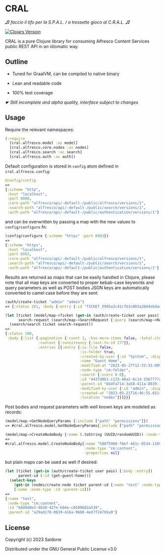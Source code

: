 # CRAL
*♫ faccio il tifo per la S.P.A.L. / a tressette gioco al C.R.A.L. ♫*

[![Clojars Version](https://img.shields.io/clojars/v/org.saidone/cral)](https://clojars.org/org.saidone/cral)

CRAL is a pure Clojure library for consuming Alfresco Content Services public REST API in an idiomatic way.
## Outline
- Tuned for GraalVM, can be compiled to native binary

- Lean and readable code

- 100% test coverage

*☛ Still incomplete and alpha quality, interface subject to changes*
## Usage
Require the relevant namespaces:
```clojure
(:require
  [cral.alfresco.model :as model]
  [cral.alfresco.core.nodes :as nodes]
  [cral.alfresco.search :as search]
  [cral.alfresco.auth :as auth])
```
Default configuration is stored in `config` atom defined in `cral.alfresco.config`:
```clojure
@config/config
=>
{:scheme "http",
 :host "localhost",
 :port 8080,
 :core-path "alfresco/api/-default-/public/alfresco/versions/1",
 :search-path "alfresco/api/-default-/public/search/versions/1",
 :auth-path "alfresco/api/-default-/public/authentication/versions/1"}
```
and can be overwritten by passing a map with the new values to `config/configure` fn:
```clojure
(config/configure {:scheme "https" :port 8983})
=>
{:scheme "https",
 :host "localhost",
 :port 8983,
 :core-path "alfresco/api/-default-/public/alfresco/versions/1",
 :search-path "alfresco/api/-default-/public/search/versions/1",
 :auth-path "alfresco/api/-default-/public/authentication/versions/1"}
```
Results are returned as maps that can be easily handled in Clojure, please note that all map keys are converted to proper kebab-case keywords and query parameters as well as POST bodies JSON keys are automatically converted to camel case before they are sent: 
```clojure
(auth/create-ticket "admin" "admin")
=> {:status 201, :body {:entry {:id "TICKET_5905a2c41cf63c003a2044ebdae69aa48691fdc8", :user-id "admin"}}}

(let [ticket (model/map->Ticket (get-in (auth/create-ticket user pass) [:body :entry]))
      search-request (search/map->SearchRequest {:query (search/map->RequestQuery {:query "PATH:'app:company_home/app:guest_home'"})})]
  (search/search ticket search-request))
=>
{:status 200,
 :body {:list {:pagination {:count 1, :has-more-items false, :total-items 1, :skip-count 0, :max-items 100},
               :context {:consistency {:last-tx-id 277}},
               :entries [{:entry {:is-file false,
                                  :is-folder true,
                                  :created-by-user {:id "System", :display-name "System"},
                                  :name "Guest Home",
                                  :modified-at "2023-05-27T12:33:33.089+0000",
                                  :node-type "cm:folder",
                                  :search {:score 0.0},
                                  :id "443fd8b1-c135-48a2-8c1d-1567777aaa19",
                                  :parent-id "6b4fa714-3a58-411a-8839-179f8e01f728",
                                  :modified-by-user {:id "admin", :display-name "Administrator"},
                                  :created-at "2023-05-21T16:46:55.651+0000",
                                  :location "nodes"}}]}}}
```
Post bodies and request parameters with well known keys are modeled as records:
```clojure
(model/map->GetNodeQueryParams {:include ["path" "permissions"]})
=> #cral.alfresco.model.GetNodeQueryParams{:include ["path" "permissions"], :relative-path nil, :fields nil}

(model/map->CreateNodeBody {:name (.toString (UUID/randomUUID)) :node-type "cm:content"})
=>
#cral.alfresco.model.CreateNodeBody{:name "50075900-f0ef-461c-8534-116945f29b58",
                                    :node-type "cm:content",
                                    :properties nil}
```
but plain maps can be used as well if desired:
```clojure
(let [ticket (get-in (auth/create-ticket user pass) [:body :entry])
      parent-id (:id (get-guest-home))]
  (select-keys
    (get-in (nodes/create-node ticket parent-id {:name "test" :node-type "cm:content"}) [:body :entry])
    [:name :node-type :id :parent-id]))
=>
{:name "test",
 :node-type "cm:content",
 :id "68d9d0e3-8830-427e-b04e-c0109b02a539",
 :parent-id "a29adc70-0639-416a-9660-4ed7f247b5a9"}
```
## License
Copyright (c) 2023 Saidone

Distributed under the GNU General Public License v3.0
